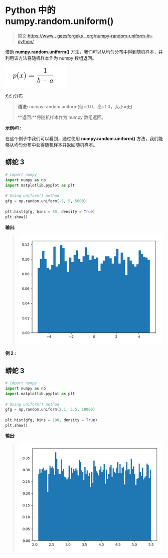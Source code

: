 # Python 中的 numpy.random.uniform()

> 原文:[https://www . geesforgeks . org/numpy-random-uniform-in-python/](https://www.geeksforgeeks.org/numpy-random-uniform-in-python/)

借助 **numpy.random.uniform()** 方法，我们可以从均匀分布中得到随机样本，并利用该方法将随机样本作为 numpy 数组返回。

![](img/42b291f6c10e9b30732d21e2d81a518c.png)

均匀分布

> **语法:** numpy.random.uniform(低=0.0，高=1.0，大小=无)
> 
> **返回:**将随机样本作为 numpy 数组返回。

**示例#1 :**

在这个例子中我们可以看到，通过使用 **numpy.random.uniform()** 方法，我们能够从均匀分布中获得随机样本并返回随机样本。

## 蟒蛇 3

```py
# import numpy
import numpy as np
import matplotlib.pyplot as plt

# Using uniform() method
gfg = np.random.uniform(-5, 5, 5000)

plt.hist(gfg, bins = 50, density = True)
plt.show()
```

**输出:**

> ![](img/a127ed5035e9f42f2e3a4c3b0964bb7a.png)

**例 2 :**

## 蟒蛇 3

```py
# import numpy
import numpy as np
import matplotlib.pyplot as plt

# Using uniform() method
gfg = np.random.uniform(2.1, 5.5, 10000)

plt.hist(gfg, bins = 100, density = True)
plt.show()
```

**输出:**

> ![](img/336f3b9b97c419b83b1066d09f6f2783.png)